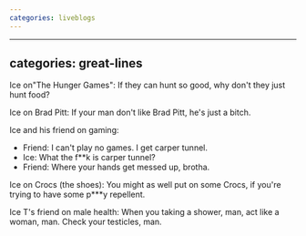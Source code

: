 ```yaml
---
categories: liveblogs
---
```


---
categories: great-lines
---

<p>Ice on"The Hunger Games": If they can hunt so good, why don't they just hunt food?</p>

<p>Ice on Brad Pitt: If your man don't like Brad Pitt, he's just a bitch.</p>

<p>Ice and his friend on gaming:</p>

<ul>
	<li>Friend: I can't play no games. I get carper tunnel.</li>
	<li>Ice: What the f**k is carper tunnel?</li>
	<li>Friend: Where your hands get messed up, brotha.</li>
</ul>

<p>Ice on Crocs (the shoes): You might as well put on some Crocs, if you're trying to have some p***y repellent.</p>

<p>Ice T's friend on male health: When you taking a shower, man, act like a woman, man. Check your testicles, man.</p>
